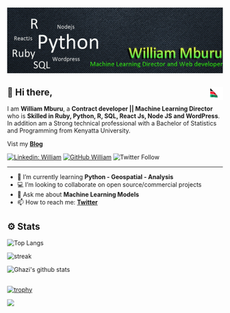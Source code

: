 ![Banner Image](https://github.com/SirWilliam254/SirWilliam254/blob/main/Banner1.jpg)

## 👋  Hi there,<img src="flag.gif" height="30" width="30" align ="right">

I am **William Mburu**,  a **Contract developer || Machine Learning Director** who is **Skilled in Ruby, Python, R, SQL, React Js, Node JS and WordPress**. In addition am a Strong technical professional with a Bachelor of Statistics and Programming from Kenyatta University.

Vist my **[Blog](https://sirwilliam254.github.io/flexible-jekyll/)**

[![Linkedin: William](https://img.shields.io/badge/-William-blue?style=flat-square&logo=Linkedin&logoColor=white&link=https://www.linkedin.com/in/william-mburu-a3907b1a8/)](https://www.linkedin.com/in/william-mburu-a3907b1a8/)
[![GitHub William](https://img.shields.io/github/followers/SirWilliam254?label=follow&style=social)](https://github.com/SirWilliam254)
![Twitter Follow](https://img.shields.io/twitter/follow/William55035620?style=social)

---

- 🌱 I’m currently learning **Python - Geospatial - Analysis**
- 💻 I’m looking to collaborate on open source/commercial projects
- 💬 Ask me about **Machine Learning Models**
- 📫 How to reach me:
  **[Twitter](https://twitter.com/William55035620)**
  
## ⚙️ Stats

![Top Langs](https://github-readme-stats.vercel.app/api/top-langs/?username=SirWilliam254&layout=compact&theme=dark&hide_border=true)

![streak](https://github-readme-streak-stats.herokuapp.com/?user=SirWilliam254&theme=dark&hide_border=true)

![Ghazi's github stats](https://github-readme-stats.vercel.app/api?username=SirWilliam254&show_icons=true&hide_border=true&theme=dark)

## 

[![trophy](https://github-profile-trophy.vercel.app/?username=SirWilliam254&layout=compact&theme=algolia&hide_border=true)](https://github.com/SirWilliam254/github-profile-trophy)

![](https://komarev.com/ghpvc/SirWilliam254?username=&color=green)


